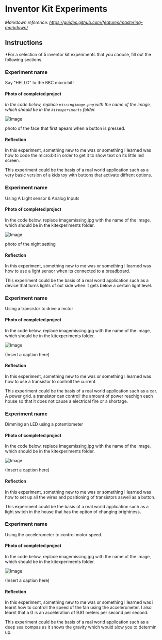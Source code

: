 # Inventor Kit Experiments

*Markdown reference: https://guides.github.com/features/mastering-markdown/*

## Instructions ##

*For a selection of 5 inventor kit experiments that you choose, fill out the following sections.

### Experiment name ###

Say "HELLO" to the BBC micro:bit!
#### Photo of completed project ####
*In the code below, replace `missingimage.png` with the name of the image, which should be in the `kitexperiments` folder.*

![Image](e4.jpg)

photo of the face that first apears when a button is pressed.

#### Reflection ####

In this experiment, something new to me was or something I learned was how to code the micro:bit in order to get it to show text on its little led screen.


This experiment could be the basis of a real world application such as a very basic version of a kids toy with buttons that activate diffrent options.

### Experiment name ###

Using A Light sensor & Analog Inputs

#### Photo of completed project ####
In the code below, replace imagemissing.jpg with the name of the image, which should be in the kitexperiments folder.

![Image](e1.jpg)

photo of the night setting

#### Reflection ####

In this experiment, something new to me was or something I learned was how to use a light sensor when its connected to a breadboard.

This experiment could be the basis of a real world application such as a device that turns lights of out side when it gets below a certain light level.

### Experiment name ###

Using a transistor to drive a motor

#### Photo of completed project ####
In the code below, replace imagemissing.jpg with the name of the image, which should be in the kitexperiments folder.

![Image](e3.jpg)

(Insert a caption here)

#### Reflection ####

In this experiment, something new to me was or something I learned was how to use a transistor to controll the current.

This experiment could be the basis of a real world application such as a car. A power grid. a transistor can controll the amount of power reachign each house so that it does not cause a electrical fire or a shortage. 

### Experiment name ###

Dimming an LED using a potentiometer

#### Photo of completed project ####
In the code below, replace imagemissing.jpg with the name of the image, which should be in the kitexperiments folder.

![Image](e2.jpg)

(Insert a caption here)

#### Reflection ####

In this experiment, something new to me was or something I learned was how to set up all the wires and positioning of transistors aswell as a button.

This experiment could be the basis of a real world application such as a light switch in the house that has the option of changing brightness.

### Experiment name ###

Using the accelerometer to control motor speed.

#### Photo of completed project ####
In the code below, replace imagemissing.jpg with the name of the image, which should be in the kitexperiments folder.

![Image](e3.jpg)

(Insert a caption here)

#### Reflection ####

In this experiment, something new to me was or something I learned was i learnt how to controll the speed of the fan using the accelerometer. I also learnt that a G is an acceleration of 9.81 meters per second per second.

This experiment could be the basis of a real world application such as a deep sea compas as it shows the gravity which would alow you to determin up. 

